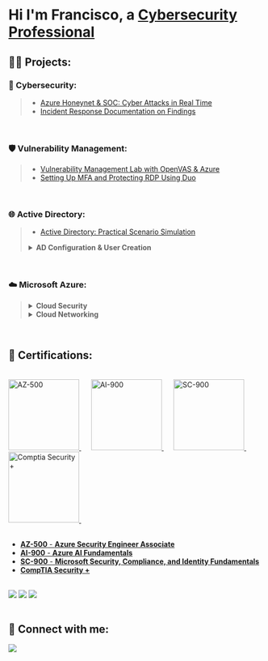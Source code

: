 <h1>Hi I'm Francisco, a <a href="https://linkedin.com/in/franciscovfonseca">Cybersecurity Professional</a></h1>

<h2>👨‍💻 Projects:</h2>
<h3>🔐 Cybersecurity:</h3>

> - [Azure Honeynet & SOC: Cyber Attacks in Real Time](https://github.com/franciscovfonseca/Azure-Honey-Net-SOC/blob/main/README.md)
> - [Incident Response Documentation on Findings](https://github.com/franciscovfonseca/Azure-Incident-Response/blob/main/README.md)

<br>

<h3>🛡️ Vulnerability Management:</h3>

> - [Vulnerability Management Lab with OpenVAS & Azure](https://github.com/franciscovfonseca/Vulnerability-Management-Lab/blob/main/README.md)
> - [Setting Up MFA and Protecting RDP Using Duo](https://github.com/franciscovfonseca/Setting-Up-MFA-and-Protecting-RDP/blob/main/README.md)

<br>

<h3>🌐 Active Directory:</h3>

> - [Active Directory: Practical Scenario Simulation](https://github.com/franciscovfonseca/Active-Directory-Practical-Scenario-Simulation/blob/main/README.md)
> 
>  <details close>
>   
> **<summary>AD Configuration & User Creation</summary>** 
>   
> 1. [Active Directory Setup & Network Traffic Analysis between Azure VMs](https://github.com/franciscovfonseca/Active-Directory-and-Azure-Setup/blob/main/README.md)
> 2. [Active Directory Deployment & Configuration](https://github.com/franciscovfonseca/Active-Directory-Deployment-and-Configuration/blob/main/README.md)
> 3. [Active Directory User Generation with PowerShell](https://github.com/franciscovfonseca/Active-Directory-User-Generation/blob/main/README.md)
> 
>   </details>

<br>

<h3>☁️ Microsoft Azure:</h3>

> <details close> 
>   
> **<summary>Cloud Security</summary>**
> 
>   - [Configure Azure Disk Encryption](https://github.com/franciscovfonseca/Configure-Azure-Disk-Encryption/blob/main/README.md)
>   - [Azure Secure Data & Applications](https://github.com/franciscovfonseca/Azure-Secure-Data-and-Applications/blob/main/README.md)
> 
>   </details>
> 
>   <details close> 
>   
> **<summary>Cloud Networking</summary>**
> 
>   - [Configure Virtual Network Connectivity by using Peering](https://github.com/franciscovfonseca/Configure-Virtual-Network-Connectivity-by-Using-Peering/blob/main/README.md)
>   - [Configure an Application Security Group](https://github.com/franciscovfonseca/Configure-an-Application-Security-Group/blob/main/README.md)
> 
>   </details>


<br>

  
<h2>🏅 Certifications:</h2>

<br>

<a href="https://learn.microsoft.com/api/credentials/share/en-us/FranciscoFonseca-1031/796BAAF958DE0545?sharingId=EB3443383FE1C42">
    <img src="https://github.com/user-attachments/assets/7b2d1e28-4c8a-4421-86b0-13828b86a912" alt="AZ-500" width="140" height="140"/>
</a>&nbsp;&nbsp;&nbsp;&nbsp;
<a href="https://learn.microsoft.com/api/credentials/share/en-us/FranciscoFonseca-1031/1F52490630D1FDBC?sharingId=EB3443383FE1C42">
    <img src="https://github.com/user-attachments/assets/3bfbe9b2-1dca-4523-a2d2-e858b6e98c17" alt="AI-900" width="140" height="140"/>
</a>&nbsp;&nbsp;&nbsp;&nbsp;
<a href="https://learn.microsoft.com/api/credentials/share/en-us/FranciscoFonseca-1031/70E48D637DAB706F?sharingId=EB3443383FE1C42">
    <img src="https://github.com/user-attachments/assets/271d1f80-7a68-40f8-b861-fba611f7b264" alt="SC-900" width="140" height="140"/>
</a>&nbsp;&nbsp;&nbsp;&nbsp;
<a href="https://github.com/franciscovfonseca">
    <img src="https://github.com/user-attachments/assets/b9f723c5-471a-4ad4-b533-567291ae4e5b" alt="Comptia Security +" width="140" height="140"/>
</a>&nbsp;&nbsp;&nbsp;&nbsp;

<br>

<br>

  - [**AZ-500** - **Azure Security Engineer Associate**](https://learn.microsoft.com/api/credentials/share/en-us/FranciscoFonseca-1031/796BAAF958DE0545?sharingId=EB3443383FE1C42)
  - [**AI-900** - **Azure AI Fundamentals**](https://learn.microsoft.com/api/credentials/share/en-us/FranciscoFonseca-1031/1F52490630D1FDBC?sharingId=EB3443383FE1C42)
  - [**SC-900** - **Microsoft Security, Compliance, and Identity Fundamentals**](https://learn.microsoft.com/api/credentials/share/en-us/FranciscoFonseca-1031/70E48D637DAB706F?sharingId=EB3443383FE1C42)
  - [**CompTIA Security +**](https://github.com/franciscovfonseca)

<br>



<div>
<a href="https://learn.microsoft.com/api/credentials/share/en-us/FranciscoFonseca-1031/796BAAF958DE0545?sharingId=EB3443383FE1C42"><img src="https://img.shields.io/badge/-AZ--500-0078D4?&style=for-the-badge&logo=Microsoft&logoColor=white" /></a>
<a href="https://learn.microsoft.com/api/credentials/share/en-us/FranciscoFonseca-1031/1F52490630D1FDBC?sharingId=EB3443383FE1C42"><img src="https://img.shields.io/badge/-AI--900-00A4EF?&style=for-the-badge&logo=Microsoft&logoColor=white" /></a>
<a href="https://learn.microsoft.com/api/credentials/share/en-us/FranciscoFonseca-1031/70E48D637DAB706F?sharingId=EB3443383FE1C42"><img src="https://img.shields.io/badge/-SC--900-00599C?&style=for-the-badge&logo=Microsoft&logoColor=white" /></a>
</div>

<br>

<h2> 🤳 Connect with me:</h2>

<a href="https://www.linkedin.com/in/franciscovfonseca/"><img src="https://img.shields.io/badge/-LinkedIn-0072b1?&style=for-the-badge&logo=linkedin&logoColor=white" /></a>

[linkedin]: https://linkedin.com/in/franciscovfonseca
